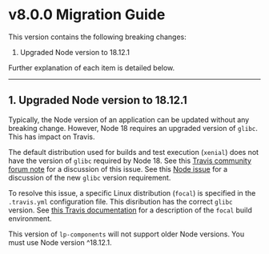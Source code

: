 # v8.0.0 Migration Guide

This version contains the following breaking changes:

1. Upgraded Node version to 18.12.1

Further explanation of each item is detailed below.

---

## 1. Upgraded Node version to 18.12.1

Typically, the Node version of an application can be updated without any breaking change. However, Node 18 requires an upgraded version of `glibc`. This has impact on Travis.

The default distribution used for builds and test execution (`xenial`) does not have the version of `glibc` required by Node 18. See this [Travis community forum note](https://travis-ci.community/t/the-command-npm-config-set-spin-false-failed-and-exited-with-1-during/12909) for a discussion of this issue. See this [Node issue](https://github.com/nodejs/node/issues/42351#issuecomment-1068424442) for a discussion of the new `glibc` version requirement.

To resolve this issue, a specific Linux distribution (`focal`) is specified in the `.travis.yml` configuration file. This disribution has the correct `glibc` version. See [this Travis documentation](https://docs.travis-ci.com/user/reference/focal/) for a description of the `focal` build environment.

This version of `lp-components` will not support older Node versions. You must use Node version ^18.12.1.
